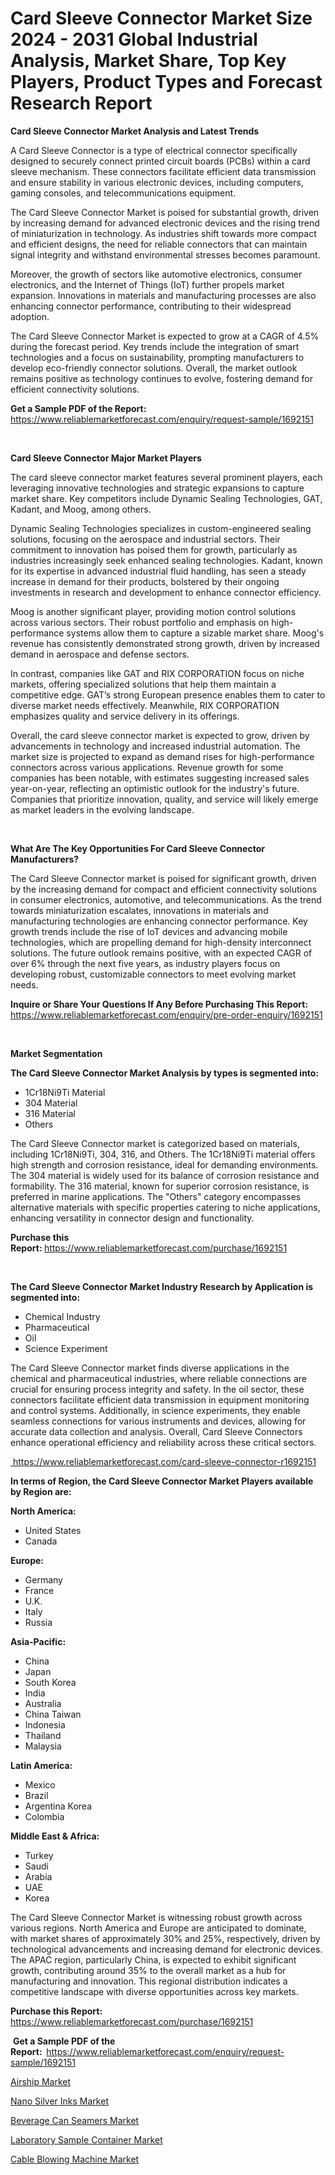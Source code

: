 <p><h1>Card Sleeve Connector Market Size 2024 - 2031 Global Industrial Analysis, Market Share, Top Key Players, Product Types and Forecast Research Report</h1></p><p><strong>Card Sleeve Connector Market Analysis and Latest Trends</strong></p>
<p><p>A Card Sleeve Connector is a type of electrical connector specifically designed to securely connect printed circuit boards (PCBs) within a card sleeve mechanism. These connectors facilitate efficient data transmission and ensure stability in various electronic devices, including computers, gaming consoles, and telecommunications equipment. </p><p>The Card Sleeve Connector Market is poised for substantial growth, driven by increasing demand for advanced electronic devices and the rising trend of miniaturization in technology. As industries shift towards more compact and efficient designs, the need for reliable connectors that can maintain signal integrity and withstand environmental stresses becomes paramount. </p><p>Moreover, the growth of sectors like automotive electronics, consumer electronics, and the Internet of Things (IoT) further propels market expansion. Innovations in materials and manufacturing processes are also enhancing connector performance, contributing to their widespread adoption. </p><p>The Card Sleeve Connector Market is expected to grow at a CAGR of 4.5% during the forecast period. Key trends include the integration of smart technologies and a focus on sustainability, prompting manufacturers to develop eco-friendly connector solutions. Overall, the market outlook remains positive as technology continues to evolve, fostering demand for efficient connectivity solutions.</p></p>
<p><strong>Get a Sample PDF of the Report:&nbsp;</strong> <a href="https://www.reliablemarketforecast.com/enquiry/request-sample/1692151?utm_campaign=1257&utm_medium=2&utm_source=Github&utm_content=ia&utm_term=19102024&utm_id=card-sleeve-connector">https://www.reliablemarketforecast.com/enquiry/request-sample/1692151</a></p>
<p>&nbsp;</p>
<p><strong>Card Sleeve Connector Major Market Players</strong></p>
<p><p>The card sleeve connector market features several prominent players, each leveraging innovative technologies and strategic expansions to capture market share. Key competitors include Dynamic Sealing Technologies, GAT, Kadant, and Moog, among others.</p><p>Dynamic Sealing Technologies specializes in custom-engineered sealing solutions, focusing on the aerospace and industrial sectors. Their commitment to innovation has poised them for growth, particularly as industries increasingly seek enhanced sealing technologies. Kadant, known for its expertise in advanced industrial fluid handling, has seen a steady increase in demand for their products, bolstered by their ongoing investments in research and development to enhance connector efficiency.</p><p>Moog is another significant player, providing motion control solutions across various sectors. Their robust portfolio and emphasis on high-performance systems allow them to capture a sizable market share. Moog's revenue has consistently demonstrated strong growth, driven by increased demand in aerospace and defense sectors. </p><p>In contrast, companies like GAT and RIX CORPORATION focus on niche markets, offering specialized solutions that help them maintain a competitive edge. GAT’s strong European presence enables them to cater to diverse market needs effectively. Meanwhile, RIX CORPORATION emphasizes quality and service delivery in its offerings.</p><p>Overall, the card sleeve connector market is expected to grow, driven by advancements in technology and increased industrial automation. The market size is projected to expand as demand rises for high-performance connectors across various applications. Revenue growth for some companies has been notable, with estimates suggesting increased sales year-on-year, reflecting an optimistic outlook for the industry's future. Companies that prioritize innovation, quality, and service will likely emerge as market leaders in the evolving landscape.</p></p>
<p>&nbsp;</p>
<p><strong>What Are The Key Opportunities For Card Sleeve Connector Manufacturers?</strong></p>
<p><p>The Card Sleeve Connector market is poised for significant growth, driven by the increasing demand for compact and efficient connectivity solutions in consumer electronics, automotive, and telecommunications. As the trend towards miniaturization escalates, innovations in materials and manufacturing technologies are enhancing connector performance. Key growth trends include the rise of IoT devices and advancing mobile technologies, which are propelling demand for high-density interconnect solutions. The future outlook remains positive, with an expected CAGR of over 6% through the next five years, as industry players focus on developing robust, customizable connectors to meet evolving market needs.</p></p>
<p><strong>Inquire or Share Your Questions If Any Before Purchasing This Report:</strong> <a href="https://www.reliablemarketforecast.com/enquiry/pre-order-enquiry/1692151?utm_campaign=1257&utm_medium=2&utm_source=Github&utm_content=ia&utm_term=19102024&utm_id=card-sleeve-connector">https://www.reliablemarketforecast.com/enquiry/pre-order-enquiry/1692151</a></p>
<p>&nbsp;</p>
<p><strong>Market Segmentation</strong></p>
<p><strong>The Card Sleeve Connector Market Analysis by types is segmented into:</strong></p>
<p><ul><li>1Cr18Ni9Ti Material</li><li>304 Material</li><li>316 Material</li><li>Others</li></ul></p>
<p><p>The Card Sleeve Connector market is categorized based on materials, including 1Cr18Ni9Ti, 304, 316, and Others. The 1Cr18Ni9Ti material offers high strength and corrosion resistance, ideal for demanding environments. The 304 material is widely used for its balance of corrosion resistance and formability. The 316 material, known for superior corrosion resistance, is preferred in marine applications. The "Others" category encompasses alternative materials with specific properties catering to niche applications, enhancing versatility in connector design and functionality.</p></p>
<p><strong>Purchase this Report:&nbsp;</strong><a href="https://www.reliablemarketforecast.com/purchase/1692151?utm_campaign=1257&utm_medium=2&utm_source=Github&utm_content=ia&utm_term=19102024&utm_id=card-sleeve-connector">https://www.reliablemarketforecast.com/purchase/1692151</a></p>
<p>&nbsp;</p>
<p><strong>The Card Sleeve Connector Market Industry Research by Application is segmented into:</strong></p>
<p><ul><li>Chemical Industry</li><li>Pharmaceutical</li><li>Oil</li><li>Science Experiment</li></ul></p>
<p><p>The Card Sleeve Connector market finds diverse applications in the chemical and pharmaceutical industries, where reliable connections are crucial for ensuring process integrity and safety. In the oil sector, these connectors facilitate efficient data transmission in equipment monitoring and control systems. Additionally, in science experiments, they enable seamless connections for various instruments and devices, allowing for accurate data collection and analysis. Overall, Card Sleeve Connectors enhance operational efficiency and reliability across these critical sectors.</p></p>
<p><a href="https://www.reliablemarketforecast.com/card-sleeve-connector-r1692151?utm_campaign=1257&utm_medium=2&utm_source=Github&utm_content=ia&utm_term=19102024&utm_id=card-sleeve-connector">&nbsp;https://www.reliablemarketforecast.com/card-sleeve-connector-r1692151</a></p>
<p><strong>In terms of Region, the Card Sleeve Connector Market Players available by Region are:</strong></p>
<p>
    <p> <strong> North America: </strong>
        <ul>
            <li>United States</li>
            <li>Canada</li>
        </ul>
        </p> 
    <p> <strong> Europe: </strong>
        <ul>
            <li>Germany</li>
            <li>France</li>
            <li>U.K.</li>
            <li>Italy</li>
            <li>Russia</li>
        </ul>
        </p> 
    <p> <strong> Asia-Pacific: </strong>
        <ul>
            <li>China</li>
            <li>Japan</li>
            <li>South Korea</li>
            <li>India</li>
            <li>Australia</li>
            <li>China Taiwan</li>
            <li>Indonesia</li>
            <li>Thailand</li>
            <li>Malaysia</li>
        </ul>
        </p> 
    <p> <strong> Latin America: </strong>
        <ul>
            <li>Mexico</li>
            <li>Brazil</li>
            <li>Argentina Korea</li>
            <li>Colombia</li>
        </ul>
        </p> 
    <p> <strong> Middle East & Africa: </strong>
        <ul>
            <li>Turkey</li>
            <li>Saudi</li>
            <li>Arabia</li>
            <li>UAE</li>
            <li>Korea</li>
        </ul>
    </p>
    </p>
<p><p>The Card Sleeve Connector Market is witnessing robust growth across various regions. North America and Europe are anticipated to dominate, with market shares of approximately 30% and 25%, respectively, driven by technological advancements and increasing demand for electronic devices. The APAC region, particularly China, is expected to exhibit significant growth, contributing around 35% to the overall market as a hub for manufacturing and innovation. This regional distribution indicates a competitive landscape with diverse opportunities across key markets.</p></p>
<p><strong>Purchase this Report: </strong><a href="https://www.reliablemarketforecast.com/purchase/1692151?utm_campaign=1257&utm_medium=2&utm_source=Github&utm_content=ia&utm_term=19102024&utm_id=card-sleeve-connector">https://www.reliablemarketforecast.com/purchase/1692151</a></p>
<p>&nbsp;<strong>Get a Sample PDF of the Report:&nbsp;&nbsp;</strong><a href="https://www.reliablemarketforecast.com/enquiry/request-sample/1692151?utm_campaign=1257&utm_medium=2&utm_source=Github&utm_content=ia&utm_term=19102024&utm_id=card-sleeve-connector">https://www.reliablemarketforecast.com/enquiry/request-sample/1692151</a></p>
<p><strong></strong></p>
<p><p><a href="https://www.linkedin.com/pulse/airship-market-evolution-future-outlook-forecasting-industry-c5c4f?utm_campaign=1257&utm_medium=2&utm_source=Github&utm_content=ia&utm_term=19102024&utm_id=card-sleeve-connector">Airship Market</a></p><p><a href="https://github.com/cydskenna/Market-Research-Report-List-1/blob/main/nano-silver-inks-market.md?utm_campaign=1257&utm_medium=2&utm_source=Github&utm_content=ia&utm_term=19102024&utm_id=card-sleeve-connector">Nano Silver Inks Market</a></p><p><a href="https://issuu.com/reportprime-2/docs/beverage-can-seamers-market-size-20_c99b0ccb6b5992?utm_campaign=1257&utm_medium=2&utm_source=Github&utm_content=ia&utm_term=19102024&utm_id=card-sleeve-connector">Beverage Can Seamers Market</a></p><p><a href="https://issuu.com/reportprime-2/docs/laboratory-sample-container-market-_85868e4c79eaa7?utm_campaign=1257&utm_medium=2&utm_source=Github&utm_content=ia&utm_term=19102024&utm_id=card-sleeve-connector">Laboratory Sample Container Market</a></p><p><a href="https://www.linkedin.com/pulse/cable-blowing-machine-ecosystem-mapping-innovation-value-chains-7obof?utm_campaign=1257&utm_medium=2&utm_source=Github&utm_content=ia&utm_term=19102024&utm_id=card-sleeve-connector">Cable Blowing Machine Market</a></p></p>